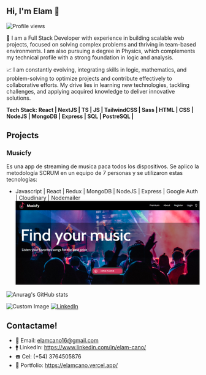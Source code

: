 ## Hi, I'm Elam 👋
![Profile views](https://gpvc.arturio.dev/ElamCano)  

🎯 I am a Full Stack Developer with experience in building scalable web projects, focused on solving complex problems and thriving in team-based environments. I am also pursuing a degree in Physics, which complements my technical profile with a strong foundation in logic and analysis.

📈 I am constantly evolving, integrating skills in logic, mathematics, and problem-solving to optimize projects and contribute effectively to collaborative efforts. My drive lies in learning new technologies, tackling challenges, and applying acquired knowledge to deliver innovative solutions.

**Tech Stack:  React | NextJS | TS | JS | TailwindCSS | Sass | HTML | CSS | NodeJS | MongoDB | Express | SQL | PostreSQL |**

## Projects

### Musicfy
Es una app de streaming de musica paca todos los dispositivos. Se aplico la metodología SCRUM en un equipo de 7 personas y se utilizaron estas tecnologías:
- Javascript | React | Redux | MongoDB | NodeJS | Express | Google Auth | Cloudinary | Nodemailer
![musicfy](/musicfy.png)

![Anurag's GitHub stats](https://github-readme-stats.vercel.app/api?username=ElamCano&show_icons=true&theme=darcula)

![Custom Image]([https://via.placeholder.com/150](https://store-images.s-microsoft.com/image/apps.31120.9007199266245564.44dc7699-748d-4c34-ba5e-d04eb48f7960.bc4172bd-63f0-455a-9acd-5457f44e4473)) 
[![LinkedIn](https://img.shields.io/badge/just%20the%20message-8A2BE2)](https://www.linkedin.com/in/elam-cano/)

## Contactame!
- 📩 Email: elamcano16@gmail.com
- 🚹 LinkedIn: https://www.linkedin.com/in/elam-cano/
- ☎️ Cel: (+54) 3764505876
- 🚀 Portfolio: https://elamcano.vercel.app/
